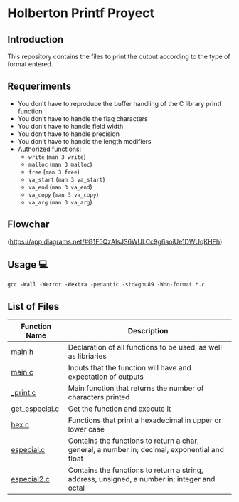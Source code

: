 # Holberton Printf Proyect

## Introduction
This repository contains the files to print the output according to the type of format entered.

## Requeriments
* You don’t have to reproduce the buffer handling of the C library printf function
* You don’t have to handle the flag characters
* You don’t have to handle field width
* You don’t have to handle precision
* You don’t have to handle the length modifiers
* Authorized functions:
  * ```write``` (```man 3 write```)
  * ```malloc``` (```man 3 malloc```)
  * ```free``` (```man 3 free```)
  * ```va_start``` (```man 3 va_start```)
  * ```va_end``` (```man 3 va_end```)
  * ```va_copy``` (```man 3 va_copy```)
  * ```va_arg``` (```man 3 va_arg```)

## Flowchar
(https://app.diagrams.net/#G1F5QzAlsJS6WULCc9g6aoiUe1DWUqKHFh)

## Usage :computer:
```
gcc -Wall -Werror -Wextra -pedantic -std=gnu89 -Wno-format *.c
```
## List of Files

| Function Name | Description |
|---------------- | -----------|
|[main.h](https://github.com/Jsosholberton/holbertonschool-printf/blob/master/main.h)    | Declaration of all functions to be used, as well as libriaries |
|[main.c](https://github.com/Jsosholberton/holbertonschool-printf/blob/master/main.c) | Inputs that the function will have and expectation of outputs |
|[_print.c](https://github.com/Jsosholberton/holbertonschool-printf/blob/master/_printf.c) | Main function that returns the number of characters printed |
|[get_especial.c](https://github.com/Jsosholberton/holbertonschool-printf/blob/master/get_especial.c) | Get the function and execute it |
|[hex.c](https://github.com/Jsosholberton/holbertonschool-printf/blob/master/hex.c) | Functions that print a hexadecimal in upper or lower case |
|[especial.c](https://github.com/Jsosholberton/holbertonschool-printf/blob/master/especial.c) | Contains the functions to return a char, general, a number in; decimal, exponential and float |
|[especial2.c](https://github.com/Jsosholberton/holbertonschool-printf/blob/master/especial2.c) | Contains the functions to return a string, address, unsigned, a number in; integer and octal |
